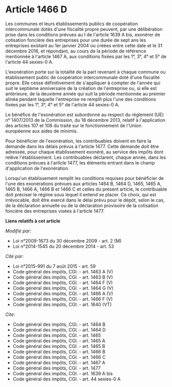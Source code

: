 # Article 1466 D

Les communes et leurs établissements publics de coopération intercommunale dotés d'une fiscalité propre peuvent, par une
délibération prise dans les conditions prévues au I de l'article 1639 A bis, exonérer de cotisation foncière des entreprises
pour une durée de sept ans les entreprises existant au 1er janvier 2004 ou créées entre cette date et le 31 décembre 2016, et
répondant, au cours de la période de référence mentionnée à l'article 1467 A, aux conditions fixées par les 1°, 3°, 4° et 5°
de l'article 44 sexies-0 A.

L'exonération porte sur la totalité de la part revenant à chaque commune ou établissement public de coopération
intercommunale doté d'une fiscalité propre. Elle cesse définitivement de s'appliquer à compter de l'année qui suit le
septième anniversaire de la création de l'entreprise ou, si elle est antérieure, de la deuxième année qui suit la période
mentionnée au premier alinéa pendant laquelle l'entreprise ne remplit plus l'une des conditions fixées par les 1°, 3°, 4° et
5° de l'article 44 sexies-0 A.

Le bénéfice de l'exonération est subordonné au respect du règlement (UE) n° 1407/2013 de la Commission, du 18 décembre 2013,
relatif à l'application des articles 107 et 108 du traité sur le fonctionnement de l'Union européenne aux aides de minimis.

Pour bénéficier de l'exonération, les contribuables doivent en faire la demande dans les délais prévus à l'article 1477.
Cette demande doit être adressée, pour chaque établissement exonéré, au service des impôts dont relève l'établissement. Les
contribuables déclarent, chaque année, dans les conditions prévues à l'article 1477, les éléments entrant dans le champ
d'application de l'exonération.

Lorsqu'un établissement remplit les conditions requises pour bénéficier de l'une des exonérations prévues aux articles 1464
B, 1464 D, 1465, 1465 A, 1465 B, 1466 A, 1466 B et 1466 C et celles du présent article, le contribuable doit préciser le
régime sous lequel il entend se placer. Ce choix, qui est irrévocable, doit être exercé dans le délai prévu pour le dépôt,
selon le cas, de la déclaration annuelle ou de la déclaration provisoire de la cotisation foncière des entreprises visées à
l'article 1477.

**Liens relatifs à cet article**

_Modifié par_:

  - Loi n°2009-1673 du 30 décembre 2009 - art. 2 (M)
  - Loi n°2014-1545 du 20 décembre 2014 - art. 53

_Cité par_:

  - Loi n°2015-991 du 7 août 2015 - art. 59
  - Code général des impôts, CGI. - art. 1463 A (V)
  - Code général des impôts, CGI. - art. 1463 B (V)
  - Code général des impôts, CGI. - art. 1464 F (V)
  - Code général des impôts, CGI. - art. 1464 G (V)
  - Code général des impôts, CGI. - art. 1466 A (V)
  - Code général des impôts, CGI. - art. 1466 F (V)
  - Code général des impôts, CGI. - art. 1640 (VT)

_Cite_:

  - Code général des impôts, CGI. - art. 1464 B
  - Code général des impôts, CGI. - art. 1464 D
  - Code général des impôts, CGI. - art. 1465
  - Code général des impôts, CGI. - art. 1465 A
  - Code général des impôts, CGI. - art. 1465 B
  - Code général des impôts, CGI. - art. 1466 B
  - Code général des impôts, CGI. - art. 1466 C
  - Code général des impôts, CGI. - art. 1467 A
  - Code général des impôts, CGI. - art. 1477
  - Code général des impôts, CGI. - art. 1639 A bis
  - Code général des impôts, CGI. - art. 44 sexies-0 A
